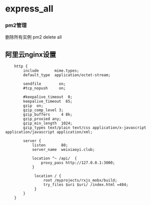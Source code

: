 # express_all
### pm2管理
删除所有实例 pm2 delete all

## 阿里云nginx设置

        http {
            include       mime.types;
            default_type  application/octet-stream;
        
            sendfile        on;
            #tcp_nopush     on;
        
            #keepalive_timeout  0;
            keepalive_timeout  65;
            gzip  on;
            gzip_comp_level 3;
            gzip_buffers     4 8k;
            gzip_proxied any;
            gzip_min_length  1024;
            gzip_types text/plain text/css application/x-javascript application/javascript application/xml;
        
            server {
                listen       80;
                server_name  weixiaoyi.club;
        
                location ^~ /api/  {
                    proxy_pass http://127.0.0.1:3000;
                }
        
                 location / {
                     root /myprojects/rxjs_mobx/build;
                     try_files $uri $uri/ /index.html =404;
                 }
            }
        }